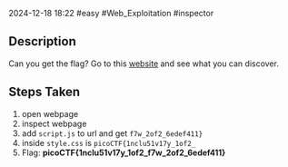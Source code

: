 2024-12-18
18:22
#easy #Web_Exploitation #inspector 

## Description
Can you get the flag?
Go to this [website](http://saturn.picoctf.net:64464/) and see what you can discover.

## Steps Taken
1. open webpage
2. inspect webpage
3. add `script.js` to url and get `f7w_2of2_6edef411}`
4. inside `style.css` is `picoCTF{1nclu51v17y_1of2_`
5. Flag: **picoCTF{1nclu51v17y_1of2_f7w_2of2_6edef411}**
